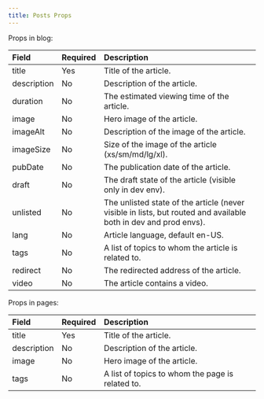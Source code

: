 ```yaml
---
title: Posts Props
---
```


Props in blog:

| Field       | Required | Description                                                                                                     |
| :---------- | :------- | :-------------------------------------------------------------------------------------------------------------- |
| title       | Yes      | Title of the article.                                                                                           |
| description | No       | Description of the article.                                                                                     |
| duration    | No       | The estimated viewing time of the article.                                                                      |
| image       | No       | Hero image of the article.                                                                                      |
| imageAlt    | No       | Description of the image of the article.                                                                        |
| imageSize   | No       | Size of the image of the article (xs/sm/md/lg/xl).                                                              |
| pubDate     | No       | The publication date of the article.                                                                            |
| draft       | No       | The draft state of the article (visible only in dev env).                                                       |
| unlisted    | No       | The unlisted state of the article (never visible in lists, but routed and available both in dev and prod envs). |
| lang        | No       | Article language, default en-US.                                                                                |
| tags        | No       | A list of topics to whom the article is related to.                                                             |
| redirect    | No       | The redirected address of the article.                                                                          |
| video       | No       | The article contains a video.                                                                                   |

Props in pages:

| Field       | Required | Description                                      |
| :---------- | :------- | :----------------------------------------------- |
| title       | Yes      | Title of the article.                            |
| description | No       | Description of the article.                      |
| image       | No       | Hero image of the article.                       |
| tags        | No       | A list of topics to whom the page is related to. |
        
